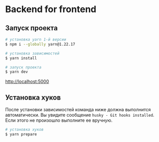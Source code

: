 # Backend for frontend

## Запуск проекта

```bash
# установка yarn 1-й версии
$ npm i --globally yarn@1.22.17

# установка зависимостей
$ yarn install

# запуск проекта
$ yarn dev
```

[http://localhost:5000](http://localhost:5000)

## Установка хуков

После установки зависимостей команда ниже должна выполнится автоматически. Вы увидите сообщение `husky - Git hooks installed`.
Если этого не произошло выполните ее вручную.

```bash
# установка хуков
$ yarn prepare
```